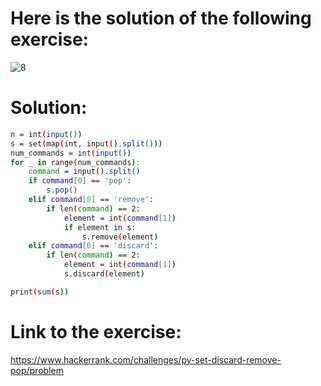 # Here is the solution of the following exercise:
![8](https://github.com/lamia-datalover/Python_exercices/assets/145395677/57dd283d-893e-4343-9b5c-843bcd86ad77)
# Solution:
```bash
n = int(input())
s = set(map(int, input().split()))
num_commands = int(input())
for _ in range(num_commands):
    command = input().split()
    if command[0] == 'pop':
        s.pop()
    elif command[0] == 'remove':
        if len(command) == 2:
            element = int(command[1])
            if element in s:
                s.remove(element)
    elif command[0] == 'discard':
        if len(command) == 2:
            element = int(command[1])
            s.discard(element)

print(sum(s))
```
# Link to the exercise:
https://www.hackerrank.com/challenges/py-set-discard-remove-pop/problem

